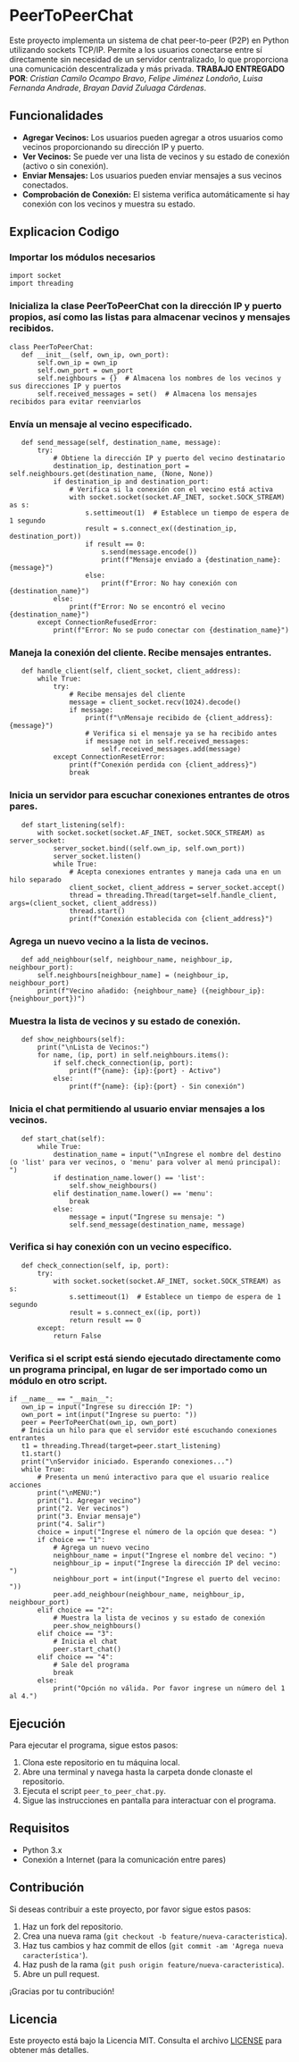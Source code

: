 # PeerToPeerChat

Este proyecto implementa un sistema de chat peer-to-peer (P2P) en Python utilizando sockets TCP/IP. Permite a los usuarios conectarse entre sí directamente sin necesidad de un servidor centralizado, lo que proporciona una comunicación descentralizada y más privada.
**TRABAJO ENTREGADO POR**:
*Cristian Camilo Ocampo Bravo*, 
*Felipe Jiménez Londoño*, 
*Luisa Fernanda Andrade*, 
*Brayan David Zuluaga Cárdenas*.

## Funcionalidades

- **Agregar Vecinos:** Los usuarios pueden agregar a otros usuarios como vecinos proporcionando su dirección IP y puerto.
- **Ver Vecinos:** Se puede ver una lista de vecinos y su estado de conexión (activo o sin conexión).
- **Enviar Mensajes:** Los usuarios pueden enviar mensajes a sus vecinos conectados.
- **Comprobación de Conexión:** El sistema verifica automáticamente si hay conexión con los vecinos y muestra su estado.

## Explicacion Codigo


### Importar los módulos necesarios

    import socket
    import threading
    
### Inicializa la clase PeerToPeerChat con la dirección IP y puerto propios, así como las listas para almacenar vecinos y mensajes recibidos.

    class PeerToPeerChat:
       def __init__(self, own_ip, own_port):
           self.own_ip = own_ip
           self.own_port = own_port
           self.neighbours = {}  # Almacena los nombres de los vecinos y sus direcciones IP y puertos
           self.received_messages = set()  # Almacena los mensajes recibidos para evitar reenviarlos

### Envía un mensaje al vecino especificado.

       def send_message(self, destination_name, message):
           try:
               # Obtiene la dirección IP y puerto del vecino destinatario
               destination_ip, destination_port = self.neighbours.get(destination_name, (None, None))
               if destination_ip and destination_port:
                   # Verifica si la conexión con el vecino está activa
                   with socket.socket(socket.AF_INET, socket.SOCK_STREAM) as s:
                       s.settimeout(1)  # Establece un tiempo de espera de 1 segundo
                       result = s.connect_ex((destination_ip, destination_port))
                       if result == 0:
                           s.send(message.encode())
                           print(f"Mensaje enviado a {destination_name}: {message}")
                       else:
                           print(f"Error: No hay conexión con {destination_name}")
               else:
                   print(f"Error: No se encontró el vecino {destination_name}")
           except ConnectionRefusedError:
               print(f"Error: No se pudo conectar con {destination_name}")

### Maneja la conexión del cliente. Recibe mensajes entrantes.

       def handle_client(self, client_socket, client_address):
           while True:
               try:
                   # Recibe mensajes del cliente
                   message = client_socket.recv(1024).decode()
                   if message:
                       print(f"\nMensaje recibido de {client_address}: {message}")
                       # Verifica si el mensaje ya se ha recibido antes
                       if message not in self.received_messages:
                           self.received_messages.add(message)
               except ConnectionResetError:
                   print(f"Conexión perdida con {client_address}")
                   break
                   
### Inicia un servidor para escuchar conexiones entrantes de otros pares.

       def start_listening(self):
           with socket.socket(socket.AF_INET, socket.SOCK_STREAM) as server_socket:
               server_socket.bind((self.own_ip, self.own_port))
               server_socket.listen()
               while True:
                   # Acepta conexiones entrantes y maneja cada una en un hilo separado
                   client_socket, client_address = server_socket.accept()
                   thread = threading.Thread(target=self.handle_client, args=(client_socket, client_address))
                   thread.start()
                   print(f"Conexión establecida con {client_address}")
                   
### Agrega un nuevo vecino a la lista de vecinos.

       def add_neighbour(self, neighbour_name, neighbour_ip, neighbour_port):
           self.neighbours[neighbour_name] = (neighbour_ip, neighbour_port)
           print(f"Vecino añadido: {neighbour_name} ({neighbour_ip}:{neighbour_port})")

### Muestra la lista de vecinos y su estado de conexión.

       def show_neighbours(self):
           print("\nLista de Vecinos:")
           for name, (ip, port) in self.neighbours.items():
               if self.check_connection(ip, port):
                   print(f"{name}: {ip}:{port} - Activo")
               else:
                   print(f"{name}: {ip}:{port} - Sin conexión")
                   
  
### Inicia el chat permitiendo al usuario enviar mensajes a los vecinos.

       def start_chat(self):
           while True:
               destination_name = input("\nIngrese el nombre del destino (o 'list' para ver vecinos, o 'menu' para volver al menú principal): ")
               if destination_name.lower() == 'list':
                   self.show_neighbours()
               elif destination_name.lower() == 'menu':
                   break
               else:
                   message = input("Ingrese su mensaje: ")
                   self.send_message(destination_name, message)


### Verifica si hay conexión con un vecino específico.

       def check_connection(self, ip, port):
           try:
               with socket.socket(socket.AF_INET, socket.SOCK_STREAM) as s:
                   s.settimeout(1)  # Establece un tiempo de espera de 1 segundo
                   result = s.connect_ex((ip, port))
                   return result == 0
           except:
               return False

### Verifica si el script está siendo ejecutado directamente como un programa principal, en lugar de ser importado como un módulo en otro script.
        
    if __name__ == "__main__":
       own_ip = input("Ingrese su dirección IP: ")
       own_port = int(input("Ingrese su puerto: "))
       peer = PeerToPeerChat(own_ip, own_port)
       # Inicia un hilo para que el servidor esté escuchando conexiones entrantes
       t1 = threading.Thread(target=peer.start_listening)
       t1.start()
       print("\nServidor iniciado. Esperando conexiones...")
       while True:
           # Presenta un menú interactivo para que el usuario realice acciones
           print("\nMENU:")
           print("1. Agregar vecino")
           print("2. Ver vecinos")
           print("3. Enviar mensaje")
           print("4. Salir")
           choice = input("Ingrese el número de la opción que desea: ")
           if choice == "1":
               # Agrega un nuevo vecino
               neighbour_name = input("Ingrese el nombre del vecino: ")
               neighbour_ip = input("Ingrese la dirección IP del vecino: ")
               neighbour_port = int(input("Ingrese el puerto del vecino: "))
               peer.add_neighbour(neighbour_name, neighbour_ip, neighbour_port)
           elif choice == "2":
               # Muestra la lista de vecinos y su estado de conexión
               peer.show_neighbours()
           elif choice == "3":
               # Inicia el chat
               peer.start_chat()
           elif choice == "4":
               # Sale del programa
               break
           else:
               print("Opción no válida. Por favor ingrese un número del 1 al 4.")

## Ejecución

Para ejecutar el programa, sigue estos pasos:

1. Clona este repositorio en tu máquina local.
2. Abre una terminal y navega hasta la carpeta donde clonaste el repositorio.
3. Ejecuta el script `peer_to_peer_chat.py`.
4. Sigue las instrucciones en pantalla para interactuar con el programa.

## Requisitos

- Python 3.x
- Conexión a Internet (para la comunicación entre pares)

## Contribución

Si deseas contribuir a este proyecto, por favor sigue estos pasos:

1. Haz un fork del repositorio.
2. Crea una nueva rama (`git checkout -b feature/nueva-caracteristica`).
3. Haz tus cambios y haz commit de ellos (`git commit -am 'Agrega nueva característica'`).
4. Haz push de la rama (`git push origin feature/nueva-caracteristica`).
5. Abre un pull request.

¡Gracias por tu contribución!

## Licencia

Este proyecto está bajo la Licencia MIT. Consulta el archivo [LICENSE](LICENSE) para obtener más detalles.
